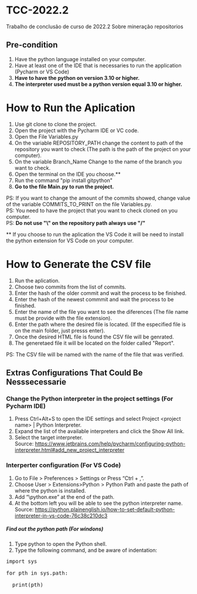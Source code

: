 # TCC-2022.2
Trabalho de conclusão de curso de 2022.2 Sobre mineração repositorios

## Pre-condition
1. Have the python language installed on your computer.
2. Have at least one of the IDE that is necessaries to run the application (Pycharm or VS Code)
3. **Have to have the python on version 3.10 or higher.**
4. **The interpreter used must be a python version equal 3.10 or higher.**

# How to Run the Aplication
1. Use git clone to clone the project.
2. Open the project with the Pycharm IDE or VC code.
3. Open the File Variables.py
4. On the variable REPOSITORY_PATH change the content to path of the repository you want to check (The path is the path of the project on your computer).
5. On the variable Branch_Name Change to the name of the branch you want to check.
6. Open the terminal on the IDE you choose.**
7. Run the command "pip install gitpython"
8. **Go to the file Main.py to run the project.**

PS: If you want to change the amount of the commits showed, change value of the variable COMMITS_TO_PRINT on the file Variables.py.<br>
PS: You need to have the project that you want to check cloned on you computer.<br>
PS: **Do not use "\\" on the repository path always use "/"**<br>

** If you choose to run the aplication the VS Code it will be need to install the python extension for VS Code on your computer.

# How to Generate the CSV file
1. Run the aplication.
2. Choose two commits from the list of commits.
3. Enter the hash of the older commit and wait the process to be finished.
4. Enter the hash of the newest commmit and wait the process to be finished.
5. Enter the name of the file you want to see the diferences (The file name must be provide with the file extension).
6. Enter the path where the desired file is located. (If the especified file is on the main folder, just presss enter).
7. Once the desired HTML file is found the CSV file will be genrated.
8. The generetaed file it will be located on the folder called "Report".

PS: The CSV file will be named with the name of the file that was verified.

## Extras Configurations That Could Be Nesssecessarie
### Change the Python interpreter in the project settings (For Pycharm IDE)
1. Press Ctrl+Alt+S to open the IDE settings and select Project \<project name\> | Python Interpreter.
2. Expand the list of the available interpreters and click the Show All link.
3. Select the target interpreter.<br>
Source: https://www.jetbrains.com/help/pycharm/configuring-python-interpreter.html#add_new_project_interpreter<br>

### Interperter configuration (For VS Code)
1. Go to File > Preferences > Settings or Press “Ctrl + ,”.
2. Choose User > Extensions>Python > Python Path and paste the path of where the python is installed.
3. Add “\python.exe” at the end of the path.
4. At the bottom left you will be able to see the python interpreter name.<br>
Source: https://python.plainenglish.io/how-to-set-default-python-interpreter-in-vs-code-76c38c210dc3
##### Find out the python path (For windons)
1. Type python to open the Python shell.
2. Type the following command, and be aware of indentation:<br>
<pre>
import sys<br>
for pth in sys.path:<br>
  print(pth)<br>
</pre>

